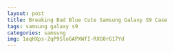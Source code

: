 ```yaml
---
layout: post
title: Breaking Bad Blue Cute Samsung Galaxy S9 Case
tags: samsung galaxy s9
categories: samsung
img: 1aqHXps-ZqP9SloGAPXWfI-RXG0rG17Yd
---
```

